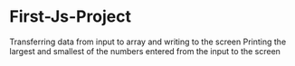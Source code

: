 # First-Js-Project
 Transferring data from input to array and writing to the screen
 Printing the largest and smallest of the numbers entered from the input to the screen
